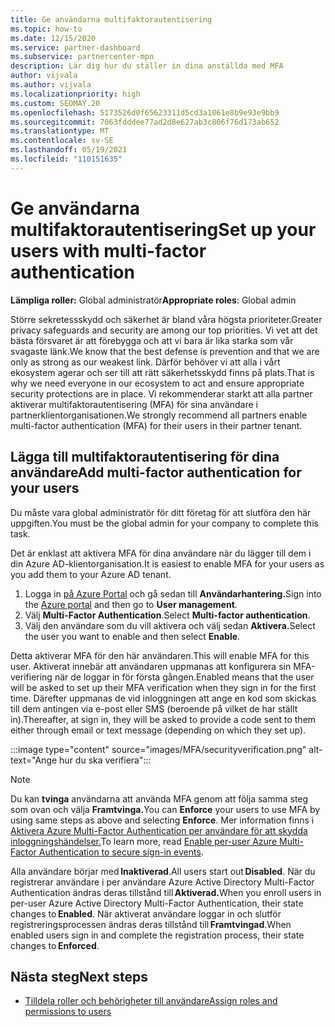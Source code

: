 ```yaml
---
title: Ge användarna multifaktorautentisering
ms.topic: how-to
ms.date: 12/15/2020
ms.service: partner-dashboard
ms.subservice: partnercenter-mpn
description: Lär dig hur du ställer in dina anställda med MFA
author: vijvala
ms.author: vijvala
ms.localizationpriority: high
ms.custom: SEOMAY.20
ms.openlocfilehash: 5173526d0f65623311d5cd3a1061e8b9e93e9bb9
ms.sourcegitcommit: 7063fdddee77ad2d8e627ab3c806f76d173ab652
ms.translationtype: MT
ms.contentlocale: sv-SE
ms.lasthandoff: 05/19/2021
ms.locfileid: "110151635"
---
```

# <a name="set-up-your-users-with-multi-factor-authentication"></a><span data-ttu-id="80754-103">Ge användarna multifaktorautentisering</span><span class="sxs-lookup"><span data-stu-id="80754-103">Set up your users with multi-factor authentication</span></span>

<span data-ttu-id="80754-104">**Lämpliga roller:** Global administratör</span><span class="sxs-lookup"><span data-stu-id="80754-104">**Appropriate roles**: Global admin</span></span>

<span data-ttu-id="80754-105">Större sekretessskydd och säkerhet är bland våra högsta prioriteter.</span><span class="sxs-lookup"><span data-stu-id="80754-105">Greater privacy safeguards and security are among our top priorities.</span></span> <span data-ttu-id="80754-106">Vi vet att det bästa försvaret är att förebygga och att vi bara är lika starka som vår svagaste länk.</span><span class="sxs-lookup"><span data-stu-id="80754-106">We know that the best defense is prevention and that we are only as strong as our weakest link.</span></span> <span data-ttu-id="80754-107">Därför behöver vi att alla i vårt ekosystem agerar och ser till att rätt säkerhetsskydd finns på plats.</span><span class="sxs-lookup"><span data-stu-id="80754-107">That is why we need everyone in our ecosystem to act and ensure appropriate security protections are in place.</span></span> <span data-ttu-id="80754-108">Vi rekommenderar starkt att alla partner aktiverar multifaktorautentisering (MFA) för sina användare i partnerklientorganisationen.</span><span class="sxs-lookup"><span data-stu-id="80754-108">We strongly recommend all partners enable multi-factor authentication (MFA) for their users in their partner tenant.</span></span> 

## <a name="add-multi-factor-authentication-for-your-users"></a><span data-ttu-id="80754-109">Lägga till multifaktorautentisering för dina användare</span><span class="sxs-lookup"><span data-stu-id="80754-109">Add multi-factor authentication for your users</span></span>

<span data-ttu-id="80754-110">Du måste vara global administratör för ditt företag för att slutföra den här uppgiften.</span><span class="sxs-lookup"><span data-stu-id="80754-110">You must be the global admin for your company to complete this task.</span></span>

<span data-ttu-id="80754-111">Det är enklast att aktivera MFA för dina användare när du lägger till dem i din Azure AD-klientorganisation.</span><span class="sxs-lookup"><span data-stu-id="80754-111">It is easiest to enable MFA for your users as you add them to your Azure AD tenant.</span></span>

1. <span data-ttu-id="80754-112">Logga in [på Azure Portal](https://portal.azure.com) och gå sedan till **Användarhantering.**</span><span class="sxs-lookup"><span data-stu-id="80754-112">Sign into the [Azure portal](https://portal.azure.com) and then go to **User management**.</span></span>
1. <span data-ttu-id="80754-113">Välj **Multi-Factor Authentication**.</span><span class="sxs-lookup"><span data-stu-id="80754-113">Select **Multi-factor authentication**.</span></span>
1. <span data-ttu-id="80754-114">Välj den användare som du vill aktivera och välj sedan **Aktivera.**</span><span class="sxs-lookup"><span data-stu-id="80754-114">Select the user you want to enable and then select **Enable**.</span></span>

<span data-ttu-id="80754-115">Detta aktiverar MFA för den här användaren.</span><span class="sxs-lookup"><span data-stu-id="80754-115">This will enable MFA for this user.</span></span> <span data-ttu-id="80754-116">Aktiverat innebär att användaren uppmanas att konfigurera sin MFA-verifiering när de loggar in för första gången.</span><span class="sxs-lookup"><span data-stu-id="80754-116">Enabled means that the user will be asked to set up their MFA verification when they sign in for the first time.</span></span> <span data-ttu-id="80754-117">Därefter uppmanas de vid inloggningen att ange en kod som skickas till dem antingen via e-post eller SMS (beroende på vilket de har ställt in).</span><span class="sxs-lookup"><span data-stu-id="80754-117">Thereafter, at sign in, they will be asked to provide a code sent to them either through email or text message (depending on which they set up).</span></span>  

:::image type="content" source="images/MFA/securityverification.png" alt-text="Ange hur du ska verifiera":::

>[!NOTE]
><span data-ttu-id="80754-119">Du kan **tvinga** användarna att använda MFA genom att följa samma steg som ovan och välja **Framtvinga.**</span><span class="sxs-lookup"><span data-stu-id="80754-119">You can **Enforce** your users to use MFA by using same steps as above and selecting **Enforce**.</span></span> <span data-ttu-id="80754-120">Mer information finns i [Aktivera Azure Multi-Factor Authentication per användare för att skydda inloggningshändelser.](/azure/active-directory/authentication/howto-mfa-userstates)</span><span class="sxs-lookup"><span data-stu-id="80754-120">To learn more, read [Enable per-user Azure Multi-Factor Authentication to secure sign-in events](/azure/active-directory/authentication/howto-mfa-userstates).</span></span> 

<span data-ttu-id="80754-121">Alla användare börjar med **Inaktiverad**.</span><span class="sxs-lookup"><span data-stu-id="80754-121">All users start out **Disabled**.</span></span> <span data-ttu-id="80754-122">När du registrerar användare i per användare Azure Active Directory Multi-Factor Authentication ändras deras tillstånd till **Aktiverad.**</span><span class="sxs-lookup"><span data-stu-id="80754-122">When you enroll users in per-user Azure Active Directory Multi-Factor Authentication, their state changes to **Enabled**.</span></span> <span data-ttu-id="80754-123">När aktiverat användare loggar in och slutför registreringsprocessen ändras deras tillstånd till **Framtvingad**.</span><span class="sxs-lookup"><span data-stu-id="80754-123">When enabled users sign in and complete the registration process, their state changes to **Enforced**.</span></span> 

## <a name="next-steps"></a><span data-ttu-id="80754-124">Nästa steg</span><span class="sxs-lookup"><span data-stu-id="80754-124">Next steps</span></span>

- [<span data-ttu-id="80754-125">Tilldela roller och behörigheter till användare</span><span class="sxs-lookup"><span data-stu-id="80754-125">Assign roles and permissions to users</span></span>](permissions-overview.md)